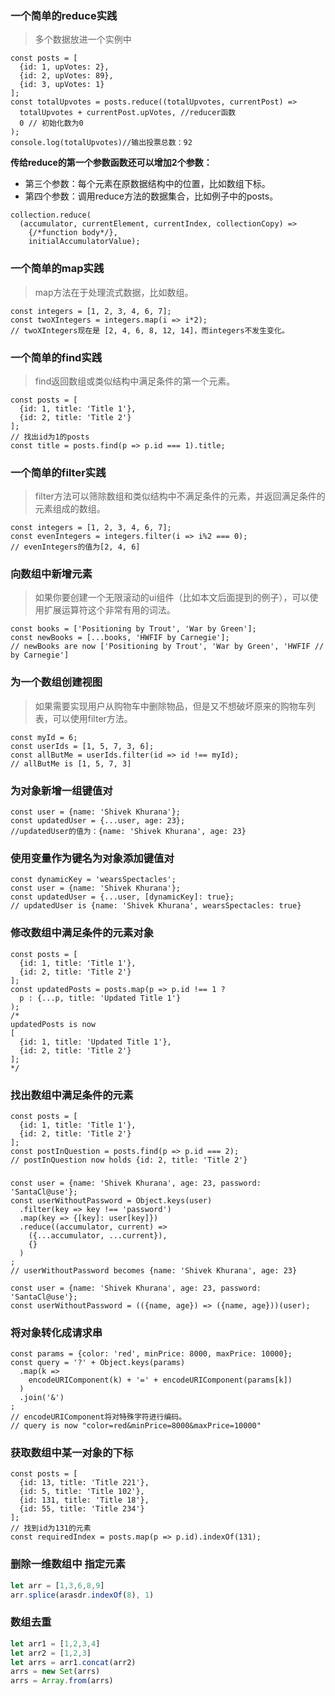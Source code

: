 ### 一个简单的reduce实践

> 多个数据放进一个实例中

```
const posts = [
  {id: 1, upVotes: 2},
  {id: 2, upVotes: 89},
  {id: 3, upVotes: 1}
];
const totalUpvotes = posts.reduce((totalUpvotes, currentPost) =>     
  totalUpvotes + currentPost.upVotes, //reducer函数
  0 // 初始化数为0
);
console.log(totalUpvotes)//输出投票总数：92
```
**传给reduce的第一个参数函数还可以增加2个参数：**

- 第三个参数：每个元素在原数据结构中的位置，比如数组下标。
- 第四个参数：调用reduce方法的数据集合，比如例子中的posts。
```
collection.reduce(
  (accumulator, currentElement, currentIndex, collectionCopy) => 
    {/*function body*/},
    initialAccumulatorValue);
```

### 一个简单的map实践
> map方法在于处理流式数据，比如数组。
```
const integers = [1, 2, 3, 4, 6, 7];
const twoXIntegers = integers.map(i => i*2);
// twoXIntegers现在是 [2, 4, 6, 8, 12, 14]，而integers不发生变化。
```

### 一个简单的find实践
> find返回数组或类似结构中满足条件的第一个元素。

```
const posts = [
  {id: 1, title: 'Title 1'},
  {id: 2, title: 'Title 2'}
];
// 找出id为1的posts
const title = posts.find(p => p.id === 1).title;
```

### 一个简单的filter实践

> filter方法可以筛除数组和类似结构中不满足条件的元素，并返回满足条件的元素组成的数组。

```
const integers = [1, 2, 3, 4, 6, 7];
const evenIntegers = integers.filter(i => i%2 === 0);
// evenIntegers的值为[2, 4, 6]
```

### 向数组中新增元素
> 如果你要创建一个无限滚动的ui组件（比如本文后面提到的例子），可以使用扩展运算符这个非常有用的词法。

```
const books = ['Positioning by Trout', 'War by Green'];
const newBooks = [...books, 'HWFIF by Carnegie'];
// newBooks are now ['Positioning by Trout', 'War by Green', 'HWFIF // by Carnegie']
```

### 为一个数组创建视图

> 如果需要实现用户从购物车中删除物品，但是又不想破坏原来的购物车列表，可以使用filter方法。

```
const myId = 6;
const userIds = [1, 5, 7, 3, 6];
const allButMe = userIds.filter(id => id !== myId);
// allButMe is [1, 5, 7, 3]
```

### 为对象新增一组键值对
```
const user = {name: 'Shivek Khurana'};
const updatedUser = {...user, age: 23};
//updatedUser的值为：{name: 'Shivek Khurana', age: 23}
```

### 使用变量作为键名为对象添加键值对
```
const dynamicKey = 'wearsSpectacles';
const user = {name: 'Shivek Khurana'};
const updatedUser = {...user, [dynamicKey]: true};
// updatedUser is {name: 'Shivek Khurana', wearsSpectacles: true}
```

### 修改数组中满足条件的元素对象
```
const posts = [
  {id: 1, title: 'Title 1'},
  {id: 2, title: 'Title 2'}
];
const updatedPosts = posts.map(p => p.id !== 1 ?
  p : {...p, title: 'Updated Title 1'}
);
/*
updatedPosts is now 
[
  {id: 1, title: 'Updated Title 1'},
  {id: 2, title: 'Title 2'}
];
*/
```

### 找出数组中满足条件的元素
```
const posts = [
  {id: 1, title: 'Title 1'},
  {id: 2, title: 'Title 2'}
];
const postInQuestion = posts.find(p => p.id === 2);
// postInQuestion now holds {id: 2, title: 'Title 2'}
```

### 
```
const user = {name: 'Shivek Khurana', age: 23, password: 'SantaCl@use'};
const userWithoutPassword = Object.keys(user)
  .filter(key => key !== 'password')
  .map(key => {[key]: user[key]})
  .reduce((accumulator, current) => 
    ({...accumulator, ...current}),
    {}
  )
;
// userWithoutPassword becomes {name: 'Shivek Khurana', age: 23}
```

```
const user = {name: 'Shivek Khurana', age: 23, password: 'SantaCl@use'};
const userWithoutPassword = (({name, age}) => ({name, age}))(user);
```

### 将对象转化成请求串
```
const params = {color: 'red', minPrice: 8000, maxPrice: 10000};
const query = '?' + Object.keys(params)
  .map(k =>   
    encodeURIComponent(k) + '=' + encodeURIComponent(params[k])
  )
  .join('&')
;
// encodeURIComponent将对特殊字符进行编码。
// query is now "color=red&minPrice=8000&maxPrice=10000"
```

### 获取数组中某一对象的下标
```
const posts = [
  {id: 13, title: 'Title 221'},
  {id: 5, title: 'Title 102'},
  {id: 131, title: 'Title 18'},
  {id: 55, title: 'Title 234'}
];
// 找到id为131的元素
const requiredIndex = posts.map(p => p.id).indexOf(131);
```

### 删除一维数组中 指定元素
```js
let arr = [1,3,6,8,9]
arr.splice(arasdr.indexOf(8), 1)
```

### 数组去重
```js
let arr1 = [1,2,3,4]
let arr2 = [1,2,3]
let arrs = arr1.concat(arr2)
arrs = new Set(arrs)
arrs = Array.from(arrs)
```